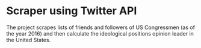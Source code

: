 # Scraper using Twitter API

The project scrapes lists of friends and followers of US Congressmen (as of the year 2016) and then calculate the ideological positions opinion leader in the United States.
